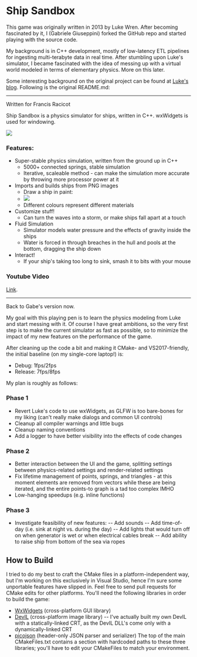 Ship Sandbox
============
This game was originally written in 2013 by Luke Wren. After becoming fascinated by it, I (Gabriele Giuseppini) forked the GitHub repo
and started playing with the source code.

My background is in C++ development, mostly of low-latency ETL pipelines for ingesting multi-terabyte data in real time. 
After stumbling upon Luke's simulator, I became fascinated with the idea of messing up with a virtual world
modeled in terms of elementary physics. More on this later.

Some interesting background on the original project can be found at <a href="http://sinkingshipdev.tumblr.com/">Luke's blog</a>. Following is the original README.md:

---
Written for Francis Racicot

Ship Sandbox is a physics simulator for ships, written in C++. wxWidgets is used for windowing.

<img src="http://i.imgur.com/UYhVSHJ.png">

### Features:
- Super-stable physics simulation, written from the ground up in C++
	- 5000+ connected springs, stable simulation
	- Iterative, scaleable method - can make the simulation more accurate by throwing more processor power at it
- Imports and builds ships from PNG images
	- Draw a ship in paint:
	- <img src="http://i.imgur.com/Hzgsh1A.png">
	- Different colours represent different materials
- Customize stuff!
	- Can turn the waves into a storm, or make ships fall apart at a touch
- Fluid Simulation
	- Simulator models water pressure and the effects of gravity inside the ships
	- Water is forced in through breaches in the hull and pools at the bottom, dragging the ship down
- Interact!
	- If your ship's taking too long to sink, smash it to bits with your mouse

### Youtube Video
<a href="http://www.youtube.com/watch?v=LQ0XHRIoQe0">Link</a>.

---
Back to Gabe's version now.

My goal with this playing pen is to learn the physics modeling from Luke and start messing with it. Of course I have great ambitions, so the very first step
is to make the current simulator as fast as possible, so to minimize the impact of my new features on the performance of the game.

After cleaning up the code a bit and making it CMake- and VS2017-friendly, the initial baseline (on my single-core laptop!) is:
- Debug: 1fps/2fps
- Release: 7fps/8fps

My plan is roughly as follows:
### Phase 1
- Revert Luke's code to use wxWidgets, as GLFW is too bare-bones for my liking (can't really make dialogs and common UI controls)
- Cleanup all compiler warnings and little bugs
- Cleanup naming conventions
- Add a logger to have better visibility into the effects of code changes
### Phase 2
- Better interaction between the UI and the game, splitting settings between physics-related settings and render-related settings
- Fix lifetime management of points, springs, and triangles - at this moment elements are removed from vectors while these are being iterated, and the entire points-to graph is a tad too complex IMHO
- Low-hanging speedups (e.g. inline functions)
### Phase 3
- Investigate feasibility of new features:
-- Add sounds
-- Add time-of-day (i.e. sink at night vs. during the day)
-- Add lights that would turn off on when generator is wet or when electrical cables break
-- Add ability to raise ship from bottom of the sea via ropes
## How to Build
I tried to do my best to craft the CMake files in a platform-independent way, but I'm working on this exclusively in Visual Studio, hence I'm sure some unportable features have slipped in. Feel free to send pull requests for CMake edits for other platforms.
You'll need the following libraries in order to build the game:
- <a href="https://www.wxwidgets.org/">WxWidgets</a> (cross-platform GUI library)
- <a href="http://openil.sourceforge.net/">DevIL</a> (cross-platform image library)
-- I've actually built my own DevIL with a statically-linked CRT, as the DevIL DLL's come only with a dynamically-linked CRT
- <a href="https://github.com/kazuho/picojson">picojson</a> (header-only JSON parser and serializer)
The top of the main CMakeFiles.txt contains a section with hardcoded paths to these three libraries; you'll have to edit your CMakeFiles to match your environment.